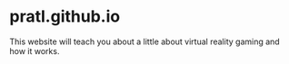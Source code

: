 # pratl.github.io
This website will teach you about a little about virtual reality gaming and how it works.
